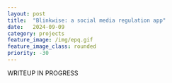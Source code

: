```yaml
---
layout: post
title:  "Blinkwise: a social media regulation app"
date:   2024-09-09
category: projects
feature_image: /img/epq.gif
feature_image_class: rounded
priority: -30
---
```


WRITEUP IN PROGRESS